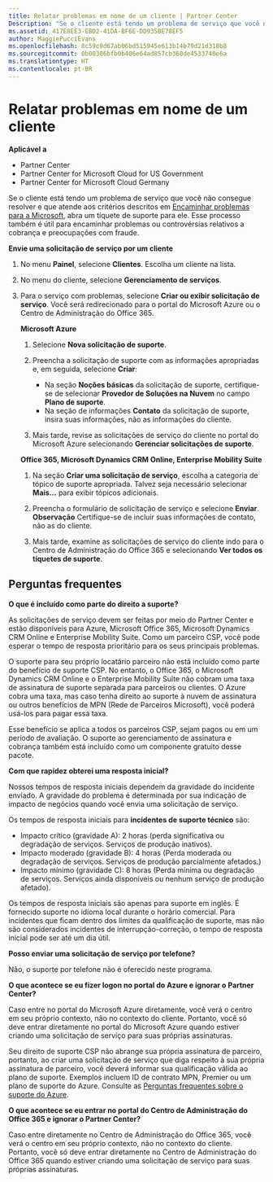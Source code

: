 ```yaml
---
title: Relatar problemas em nome de um cliente | Partner Center
Description: "Se o cliente está tendo um problema de serviço que você não consegue resolver e que atende aos critérios descritos em Encaminhar problemas para a Microsoft, abra um tíquete de suporte para ele."
ms.assetid: 417E8EE3-EBD2-41DA-BF6E-DD935BE78EF5
author: MaggiePucciEvans
ms.openlocfilehash: 8c59c9d67ab06bd515945e613b14b79d21d318b8
ms.sourcegitcommit: 0b00306bfb0b406e64ad857cb360de4533740e6a
ms.translationtype: HT
ms.contentlocale: pt-BR
---
```

# <a name="report-problems-on-behalf-of-a-customer"></a>Relatar problemas em nome de um cliente

**Aplicável a**

-  Partner Center
-  Partner Center for Microsoft Cloud for US Government
-  Partner Center for Microsoft Cloud Germany

Se o cliente está tendo um problema de serviço que você não consegue resolver e que atende aos critérios descritos em [Encaminhar problemas para a Microsoft](escalate-problems-to-microsoft.md), abra um tíquete de suporte para ele. Esse processo também é útil para encaminhar problemas ou controvérsias relativos a cobrança e preocupações com fraude.

**Envie uma solicitação de serviço por um cliente**

1.  No menu **Painel**, selecione **Clientes**. Escolha um cliente na lista.

2.  No menu do cliente, selecione **Gerenciamento de serviços**.

3.  Para o serviço com problemas, selecione **Criar ou exibir solicitação de serviço**. Você será redirecionado para o portal do Microsoft Azure ou o Centro de Administração do Office 365.

    **Microsoft Azure**

    1.  Selecione **Nova solicitação de suporte**.
    2.  Preencha a solicitação de suporte com as informações apropriadas e, em seguida, selecione **Criar**:
        -   Na seção **Noções básicas** da solicitação de suporte, certifique-se de selecionar **Provedor de Soluções na Nuvem** no campo **Plano de suporte**.
        -   Na seção de informações **Contato** da solicitação de suporte, insira suas informações, não as informações do cliente.

    3.  Mais tarde, revise as solicitações de serviço do cliente no portal do Microsoft Azure selecionando **Gerenciar solicitações de suporte**.

    **Office 365, Microsoft Dynamics CRM Online, Enterprise Mobility Suite**

    1.  Na seção **Criar uma solicitação de serviço**, escolha a categoria de tópico de suporte apropriada. Talvez seja necessário selecionar **Mais...** para exibir tópicos adicionais.
    2.  Preencha o formulário de solicitação de serviço e selecione **Enviar**.
        **Observação**  Certifique-se de incluir suas informações de contato, não as do cliente.

         

    3.  Mais tarde, examine as solicitações de serviço do cliente indo para o Centro de Administração do Office 365 e selecionando **Ver todos os tíquetes de suporte**.

## <a name="faq"></a>Perguntas frequentes


**O que é incluído como parte do direito a suporte?**

As solicitações de serviço devem ser feitas por meio do Partner Center e estão disponíveis para Azure, Microsoft Office 365, Microsoft Dynamics CRM Online e Enterprise Mobility Suite. Como um parceiro CSP, você pode esperar o tempo de resposta prioritário para os seus principais problemas.

O suporte para seu próprio locatário parceiro não está incluído como parte do benefício de suporte CSP. No entanto, o Office 365, o Microsoft Dynamics CRM Online e o Enterprise Mobility Suite não cobram uma taxa de assinatura de suporte separada para parceiros ou clientes. O Azure cobra uma taxa, mas caso tenha direito ao suporte à nuvem de assinatura ou outros benefícios de MPN (Rede de Parceiros Microsoft), você poderá usá-los para pagar essa taxa.

Esse benefício se aplica a todos os parceiros CSP, sejam pagos ou em um período de avaliação. O suporte ao gerenciamento de assinatura e cobrança também está incluído como um componente gratuito desse pacote.

**Com que rapidez obterei uma resposta inicial?**

Nossos tempos de resposta iniciais dependem da gravidade do incidente enviado. A gravidade do problema é determinada por sua indicação de impacto de negócios quando você envia uma solicitação de serviço.

Os tempos de resposta iniciais para **incidentes de suporte técnico** são:

-   Impacto crítico (gravidade A): 2 horas (perda significativa ou degradação de serviços. Serviços de produção inativos).
-   Impacto moderado (gravidade B): 4 horas (Perda moderada ou degradação de serviços. Serviços de produção parcialmente afetados.)
-   Impacto mínimo (gravidade C): 8 horas (Perda mínima ou degradação de serviços. Serviços ainda disponíveis ou nenhum serviço de produção afetado).

Os tempos de resposta iniciais são apenas para suporte em inglês. É fornecido suporte no idioma local durante o horário comercial.
Para incidentes que ficam dentro dos limites da qualificação de suporte, mas não são considerados incidentes de interrupção-correção, o tempo de resposta inicial pode ser até um dia útil.

**Posso enviar uma solicitação de serviço por telefone?**

Não, o suporte por telefone não é oferecido neste programa.

**O que acontece se eu fizer logon no portal do Azure e ignorar o Partner Center?**

Caso entre no portal do Microsoft Azure diretamente, você verá o centro em seu próprio contexto, não no contexto do cliente. Portanto, você só deve entrar diretamente no portal do Microsoft Azure quando estiver criando uma solicitação de serviço para suas próprias assinaturas.

Seu direito de suporte CSP não abrange sua própria assinatura de parceiro, portanto, ao criar uma solicitação de serviço que diga respeito à sua própria assinatura de parceiro, você deverá informar sua qualificação válida ao plano de suporte. Exemplos incluem ID de contrato MPN, Premier ou um plano de suporte do Azure. Consulte as [Perguntas frequentes sobre o suporte do Azure](http://go.microsoft.com/fwlink/?LinkId=717532).

**O que acontece se eu entrar no portal do Centro de Administração do Office 365 e ignorar o Partner Center?**

Caso entre diretamente no Centro de Administração do Office 365, você verá o centro em seu próprio contexto, não no contexto do cliente. Portanto, você só deve entrar diretamente no Centro de Administração do Office 365 quando estiver criando uma solicitação de serviço para suas próprias assinaturas.

 

 



